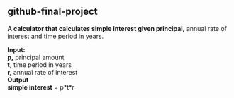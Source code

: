 <h2>github-final-project</h2>

<b>A calculator that calculates simple interest given principal,</b> annual rate of interest and time period in years.

<p><b>Input:</b><br>
   <b>p,</b> principal amount<br>
   <b>t,</b> time period in years<br>
   <b>r,</b> annual rate of interest<br>
<b>Output</b><br>
   <b>simple interest</b> = p*t*r</p>
